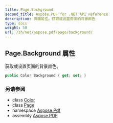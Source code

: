 ```yaml
---
title: Page.Background
second_title: Aspose.PDF for .NET API Reference
description: 页面属性。获取或设置页面的背景颜色
type: docs
weight: 50
url: /zh/net/aspose.pdf/page/background/
---
```

## Page.Background 属性

获取或设置页面的背景颜色。

```csharp
public Color Background { get; set; }
```

### 另请参阅

* class [Color](../../color/)
* class [Page](../)
* namespace [Aspose.Pdf](../../../aspose.pdf/)
* assembly [Aspose.PDF](../../../)